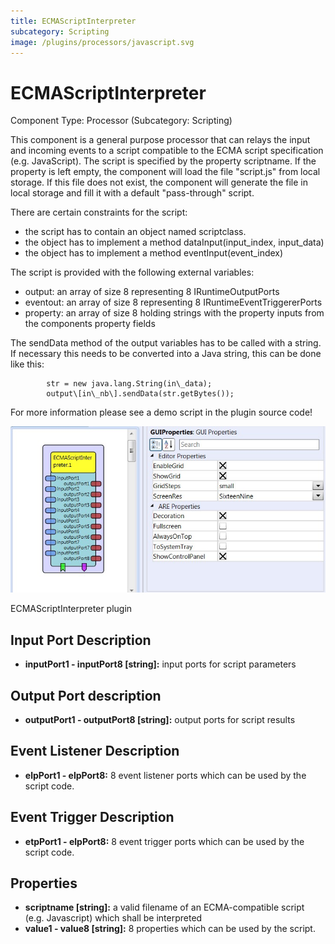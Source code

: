 ```yaml
---
title: ECMAScriptInterpreter
subcategory: Scripting
image: /plugins/processors/javascript.svg
---
```


# ECMAScriptInterpreter

Component Type: Processor (Subcategory: Scripting)

This component is a general purpose processor that can relays the input and incoming events to a script compatible to the ECMA script specification (e.g. JavaScript). The script is specified by the property scriptname. If the property is left empty, the component will load the file "script.js" from local storage. If this file does not exist, the component will generate the file in local storage and fill it with a default "pass-through" script.

There are certain constraints for the script:

- the script has to contain an object named scriptclass.
- the object has to implement a method dataInput(input_index, input_data)
- the object has to implement a method eventInput(event_index)

The script is provided with the following external variables:

- output: an array of size 8 representing 8 IRuntimeOutputPorts
- eventout: an array of size 8 representing 8 IRuntimeEventTriggererPorts
- property: an array of size 8 holding strings with the property inputs from the components property fields

The sendData method of the output variables has to be called with a string. If necessary this needs to be converted into a Java string, this can be done like this:

    		str = new java.lang.String(in\_data);
    		output\[in\_nb\].sendData(str.getBytes());

For more information please see a demo script in the plugin source code!

![Screenshot: ECMAScriptInterpreter plugin](./img/ecmascriptinterpreter.jpg "Screenshot: ECMAScriptInterpreter plugin")

ECMAScriptInterpreter plugin

## Input Port Description

- **inputPort1 - inputPort8 \[string\]:** input ports for script parameters

## Output Port description

- **outputPort1 - outputPort8 \[string\]:** output ports for script results

## Event Listener Description

- **elpPort1 - elpPort8:** 8 event listener ports which can be used by the script code.

## Event Trigger Description

- **etpPort1 - elpPort8:** 8 event trigger ports which can be used by the script code.

## Properties

- **scriptname \[string\]:** a valid filename of an ECMA-compatible script (e.g. Javascript) which shall be interpreted
- **value1 - value8 \[string\]:** 8 properties which can be used by the script.
